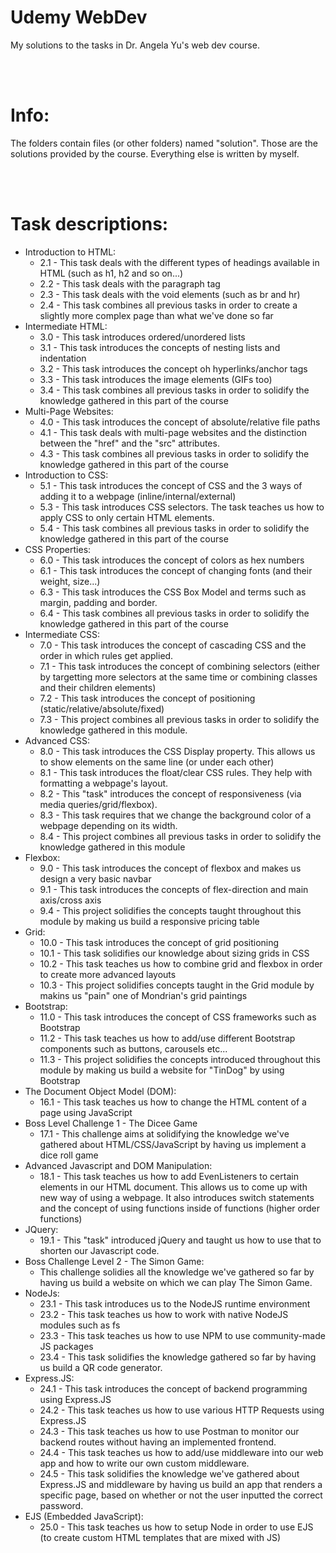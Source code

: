 # Udemy WebDev
My solutions to the tasks in Dr. Angela Yu's web dev course. 

<br/>
<br/>

# Info:
The folders contain files (or other folders) named "solution". Those are the solutions provided by the course. Everything else is written by myself.

<br/>
<br/>

# Task descriptions:
- Introduction to HTML:
    - 2.1 - This task deals with the different types of headings available in HTML (such as h1, h2 and so on...)
    - 2.2 - This task deals with the paragraph tag
    - 2.3 - This task deals with the void elements (such as br and hr)
    - 2.4 - This task combines all previous tasks in order to create a slightly more complex page than what we've done so far
- Intermediate HTML:
    - 3.0 - This task introduces ordered/unordered lists
    - 3.1 - This task introduces the concepts of nesting lists and indentation
    - 3.2 - This task introduces the concept oh hyperlinks/anchor tags
    - 3.3 - This task introduces the image elements (GIFs too)
    - 3.4 - This task combines all previous tasks in order to solidify the knowledge gathered in this part of the course
- Multi-Page Websites:
    - 4.0 - This task introduces the concept of absolute/relative file paths
    - 4.1 - This task deals with multi-page websites and the distinction between the "href" and the "src" attributes.
    - 4.3 - This task combines all previous tasks in order to solidify the knowledge gathered in this part of the course 
- Introduction to CSS:
    - 5.1 - This task introduces the concept of CSS and the 3 ways of adding it to a webpage (inline/internal/external)
    - 5.3 - This task introduces CSS selectors. The task teaches us how to apply CSS to only certain HTML elements.
    - 5.4 - This task combines all previous tasks in order to solidify the knowledge gathered in this part of the course
- CSS Properties:
    - 6.0 - This task introduces the concept of colors as hex numbers 
    - 6.1 - This task introduces the concept of changing fonts (and their weight, size...)
    - 6.3 - This task introduces the CSS Box Model and terms such as margin, padding and border.
    - 6.4 - This task combines all previous tasks in order to solidify the knowledge gathered in this part of the course
- Intermediate CSS:
    - 7.0 - This task introduces the concept of cascading CSS and the order in which rules get applied.
    - 7.1 - This task introduces the concept of combining selectors (either by targetting more selectors at the same time or combining classes and their children elements)
    - 7.2 - This task introduces the concept of positioning (static/relative/absolute/fixed)
    - 7.3 - This project combines all previous tasks in order to solidify the knowledge gathered in this module.
- Advanced CSS:
    - 8.0 - This task introduces the CSS Display property. This allows us to show elements on the same line (or under each other)
    - 8.1 - This task introduces the float/clear CSS rules. They help with formatting a webpage's layout.
    - 8.2 - This "task" introduces the concept of responsiveness (via media queries/grid/flexbox).
    - 8.3 - This task requires that we change the background color of a webpage depending on its width.
    - 8.4 - This project combines all previous tasks in order to solidify the knowledge gathered in this module 
- Flexbox:
    - 9.0 - This task introduces the concept of flexbox and makes us design a very basic navbar
    - 9.1 - This task introduces the concepts of flex-direction and main axis/cross axis 
    - 9.4 - This project solidifies the concepts taught throughout this module by making us build a responsive pricing table
- Grid: 
    - 10.0 - This task introduces the concept of grid positioning
    - 10.1 - This task solidifies our knowledge about sizing grids in CSS
    - 10.2 - This task teaches us how to combine grid and flexbox in order to create more advanced layouts
    - 10.3 - This project solidifies concepts taught in the Grid module by makins us "pain" one of Mondrian's grid paintings
- Bootstrap:
    - 11.0 - This task introduces the concept of CSS frameworks such as Bootstrap
    - 11.2 - This task teaches us how to add/use different Bootstrap components such as buttons, carousels etc...
    - 11.3 - This project solidifies the concepts introduced throughout this module by making us build a website for "TinDog" by using Bootstrap
- The Document Object Model (DOM):
    - 16.1 - This task teaches us how to change the HTML content of a page using JavaScript
- Boss Level Challenge 1 - The Dicee Game
    - 17.1 - This challenge aims at solidifying the knowledge we've gathered about HTML/CSS/JavaScript by having us implement a dice roll game
- Advanced Javascript and DOM Manipulation:
    - 18.1 - This task teaches us how to add EvenListeners to certain elements in our HTML document. This allows us to come up with new way of using a webpage. It also introduces switch statements and the concept of using functions inside of functions (higher order functions)
- JQuery:
    - 19.1 - This "task" introduced jQuery and taught us how to use that to shorten our Javascript code.
- Boss Challenge Level 2 - The Simon Game:
    - This challenge solidies all the knowledge we've gathered so far by having us build a website on which we can play The Simon Game.
- NodeJs:
    - 23.1 - This task introduces us to the NodeJS runtime environment
    - 23.2 - This task teaches us how to work with native NodeJS modules such as fs
    - 23.3 - This task teaches us how to use NPM to use community-made JS packages
    - 23.4 - This task solidifies the knowledge gathered so far by having us build a QR code generator.
- Express.JS:
    - 24.1 - This task introduces the concept of backend programming using Express.JS
    - 24.2 - This task teaches us how to use various HTTP Requests using Express.JS
    - 24.3 - This task teaches us how to use Postman to monitor our backend routes without having an implemented frontend.
    - 24.4 - This task teaches us how to add/use middleware into our web app and how to write our own custom middleware.
    - 24.5 - This task solidifies the knowledge we've gathered about Express.JS and middleware by having us build an app that renders a specific page, based on whether or not the user inputted the correct password.
- EJS (Embedded JavaScript):
    - 25.0 - This task teaches us how to setup Node in order to use EJS (to create custom HTML templates that are mixed with JS)